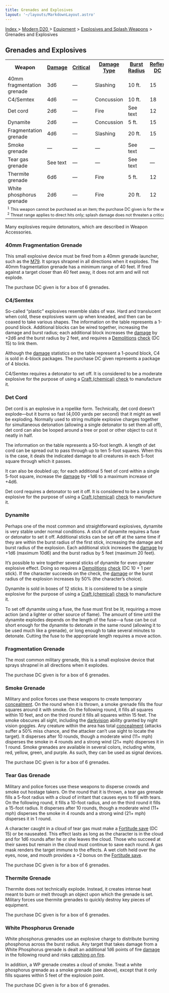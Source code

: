 ```yaml
---
title: Grenades and Explosives
layout: '~/layouts/MarkdownLayout.astro'
---
```


[ Index ](/) > [ Modern D20 ](/modern.d20.srd) > [Equipment](/modern.d20.srd/equipment) > [Explosives and Splash Weapons](/modern.d20.srd/equipment/weapons.explosives.splash.general) > Grenades and Explosives

## Grenades and Explosives


<table> <tr><th> Weapon</th><th> <a href="/modern.d20.srd/equipment/weapons.explosives.splash.general">Damage</a></th><th> <a href="/modern.d20.srd/equipment/weapons.explosives.splash.general">Critical</a></th><th> <a href="/modern.d20.srd/equipment/weapons.explosives.splash.general">Damage Type</a></th><th> <a href="/modern.d20.srd/equipment/weapons.explosives.splash.general">Burst Radius</a></th><th> <a href="/modern.d20.srd/equipment/weapons.explosives.splash.general">Reflex DC</a></th><th> <a href="/modern.d20.srd/equipment/weapons.explosives.splash.general">Range Increment</a></th><th> <a href="/modern.d20.srd/equipment/weapons.explosives.splash.general">Size</a></th><th> <a href="/modern.d20.srd/equipment/weapons.explosives.splash.general">Weight</a></th><th> <a href="/modern.d20.srd/equipment/weapons.explosives.splash.general">Purchase DC</a></th><th> <a href="/modern.d20.srd/equipment/weapons.explosives.splash.general">Restriction</a></th> </tr> <tr><td> 40mm fragmentation grenade</td><td> 3d6</td><td> —</td><td> Slashing</td><td> 10 ft.</td><td> 15</td><td> —</td><td> Tiny</td><td> 1 lb.</td><td> 16</td><td> Mil (+3) </td></tr> <tr><td> C4/Semtex</td><td> 4d6</td><td> —</td><td> Concussion</td><td> 10 ft.</td><td> 18</td><td> —</td><td> Small</td><td> 1 lb.</td><td> 12</td><td> Mil (+3) </td></tr> <tr><td> Det cord</td><td> 2d6</td><td> —</td><td> Fire</td><td> See text</td><td> 12</td><td> —</td><td> Med</td><td> 2 lb.</td><td> 8</td><td> Res (+2) </td></tr> <tr><td> Dynamite</td><td> 2d6</td><td> —</td><td> Concussion</td><td> 5 ft.</td><td> 15</td><td> 10 ft.</td><td> Tiny</td><td> 1 lb.</td><td> 12</td><td> Lic (+1) </td></tr> <tr><td> Fragmentation grenade</td><td> 4d6</td><td> —</td><td> Slashing</td><td> 20 ft.</td><td> 15</td><td> 10 ft.</td><td> Tiny</td><td> 1 lb.</td><td> 15</td><td> Mil (+3) </td></tr> <tr><td> Smoke grenade</td><td> —</td><td> —</td><td> —</td><td> See text</td><td> —</td><td> 10 ft.</td><td> Small</td><td> 2 lb.</td><td> 10</td><td> — </td></tr> <tr><td> Tear gas grenade</td><td> See text</td><td> —</td><td> —</td><td> See text</td><td> —</td><td> 10 ft.</td><td> Small</td><td> 2 lb.</td><td> 12</td><td> Res (+2) </td></tr> <tr><td> Thermite grenade</td><td> 6d6</td><td> —</td><td> Fire</td><td> 5 ft.</td><td> 12</td><td> 10 ft.</td><td> Small</td><td> 2 lb.</td><td> 17</td><td> Mil (+3) </td></tr> <tr><td> White phosphorus grenade</td><td> 2d6</td><td> —</td><td> Fire</td><td> 20 ft.</td><td> 12</td><td> 10 ft.</td><td> Small</td><td> 2 lb.</td><td> 15</td><td> Mil (+3) </td></tr> <tr><td colspan="11" style="font-size: .8em; text-align: left"> <sup>1</sup> This weapon cannot be purchased as an item; the purchase DC given is for the weapon’s components.<br/> <sup>2</sup> Threat range applies to direct hits only; splash damage does not threaten a critical hit. </td></tr></table>



Many explosives require detonators, which are described in Weapon Accessories.

### 40mm Fragmentation Grenade

This small explosive device must be fired from a 40mm grenade launcher, such
as the [M79](/modern.d20.srd/equipment/weapons.heavy). It sprays shrapnel in
all directions when it explodes. The 40mm fragmentation grenade has a minimum
range of 40 feet. If fired against a target closer than 40 feet away, it does
not arm and will not explode.

The purchase DC given is for a box of 6 grenades.

### C4/Semtex

So-called “plastic” explosives resemble slabs of wax. Hard and translucent
when cold, these explosives warm up when kneaded, and then can be coaxed to
take various shapes. The information on the table represents a 1-pound block.
Additional blocks can be wired together, increasing the damage and burst
radius; each additional block increases the
[damage](/modern.d20.srd/combat/damage) by +2d6 and the burst radius by 2
feet, and requires a [Demolitions](/modern.d20.srd/skills/demolitions)
[check](/modern.d20.srd/skills/skill.basics) (DC 15) to link them.

Although the [damage](/modern.d20.srd/combat/damage) statistics on the table
represent a 1-pound block, C4 is sold in 4-block packages. The purchase DC
given represents a package of 4 blocks.

C4/Semtex requires a detonator to set off. It is considered to be a moderate
explosive for the purpose of using a [Craft (chemical)](/modern.d20.srd/skills/craft.chemical)
[check](/modern.d20.srd/skills/skill.basics) to manufacture it.

### Det Cord

Det cord is an explosive in a ropelike form. Technically, det cord doesn’t
explode—but it burns so fast (4,000 yards per second) that it might as well be
exploding. Normally used to string multiple explosive charges together for
simultaneous detonation (allowing a single detonator to set them all off), det
cord can also be looped around a tree or post or other object to cut it neatly
in half.

The information on the table represents a 50-foot length. A length of det cord
can be spread out to pass through up to ten 5-foot squares. When this is the
case, it deals the indicated damage to all creatures in each 5-foot square
through which it passes.

It can also be doubled up; for each additional 5 feet of cord within a single
5-foot square, increase the [damage](/modern.d20.srd/combat/damage) by +1d6 to
a maximum increase of +4d6.

Det cord requires a detonator to set it off. It is considered to be a simple
explosive for the purpose of using a [Craft (chemical)](/modern.d20.srd/skills/craft.chemical)
[check](/modern.d20.srd/skills/skill.basics) to manufacture it.

### Dynamite

Perhaps one of the most common and straightforward explosives, dynamite is
very stable under normal conditions. A stick of dynamite requires a fuse or
detonator to set it off. Additional sticks can be set off at the same time if
they are within the burst radius of the first stick, increasing the damage and
burst radius of the explosion. Each additional stick increases the
[damage](/modern.d20.srd/combat/damage) by +1d6 (maximum 10d6) and the burst
radius by 5 feet (maximum 20 feet).

It’s possible to wire together several sticks of dynamite for even greater
explosive effect. Doing so requires a
[Demolitions](/modern.d20.srd/skills/demolitions)
[check](/modern.d20.srd/skills/skill.basics) (DC 10 + 1 per stick).
If the character succeeds on the check, the
[damage](/modern.d20.srd/combat/damage) or the burst radius of the explosion
increases by 50% (the character’s choice).

Dynamite is sold in boxes of 12 sticks. It is considered to be a simple
explosive for the purpose of using a [Craft (chemical)](/modern.d20.srd/skills/craft.chemical)
[check](/modern.d20.srd/skills/skill.basics) to manufacture it.

To set off dynamite using a fuse, the fuse must first be lit, requiring a move
action (and a lighter or other source of flame). The amount of time until the
dynamite explodes depends on the length of the fuse—a fuse can be cut short
enough for the dynamite to detonate in the same round (allowing it to be used
much like a grenade), or long enough to take several minutes to detonate.
Cutting the fuse to the appropriate length requires a move action.

### Fragmentation Grenade

The most common military grenade, this is a small explosive device that sprays
shrapnel in all directions when it explodes.

The purchase DC given is for a box of 6 grenades.

### Smoke Grenade

Military and police forces use these weapons to create temporary
[concealment](/modern.d20.srd/combat/concealment). On the round when it is
thrown, a smoke grenade fills the four squares around it with smoke. On the
following round, it fills all squares within 10 feet, and on the third round
it fills all squares within 15 feet. The smoke obscures all sight, including
the [darkvision](/modern.d20.srd/special.abilities/darkvision) ability granted
by night vision goggles. Any creature within the area has total
[concealment](/modern.d20.srd/combat/concealment) (attacks suffer a 50% miss
chance, and the attacker can’t use sight to locate the target). It disperses
after 10 rounds, though a moderate wind (11+ mph) disperses the smoke in 4
rounds and a strong wind (21+ mph) disperses it in 1 round. Smoke grenades are
available in several colors, including white, red, yellow, green, and purple.
As such, they can be used as signal devices.

The purchase DC given is for a box of 6 grenades.

### Tear Gas Grenade

Military and police forces use these weapons to disperse crowds and smoke out
hostage takers. On the round that it is thrown, a tear gas grenade fills a
5-foot radius with a cloud of irritant that causes eyes to fill with tears. On
the following round, it fills a 10-foot radius, and on the third round it
fills a 15-foot radius. It disperses after 10 rounds, though a moderate wind
(11+ mph) disperses the smoke in 4 rounds and a strong wind (21+ mph)
disperses it in 1 round.

A character caught in a cloud of tear gas must make a [Fortitude save](/modern.d20.srd/basics/saving.throws) (DC 15) or be nauseated. This
effect lasts as long as the character is in the cloud and for 1d6 rounds after
he or she leaves the cloud. Those who succeed at their saves but remain in the
cloud must continue to save each round. A gas mask renders the target immune
to the effects. A wet cloth held over the eyes, nose, and mouth provides a +2
bonus on the [Fortitude save](/modern.d20.srd/basics/saving.throws).

The purchase DC given is for a box of 6 grenades.

### Thermite Grenade

Thermite does not technically explode. Instead, it creates intense heat meant
to burn or melt through an object upon which the grenade is set. Military
forces use thermite grenades to quickly destroy key pieces of equipment.

The purchase DC given is for a box of 6 grenades.

### White Phosphorus Grenade

White phosphorus grenades use an explosive charge to distribute burning
phosphorus across the burst radius. Any target that takes damage from a White
Phosphorus grenade is dealt an additional 1d6 points of fire
[damage](/modern.d20.srd/combat/damage) in the following round and risks
[catching on fire](/modern.d20.srd/environment.hazards/catching.on.fire).

In addition, a WP grenade creates a cloud of smoke. Treat a white phosphorus
grenade as a smoke grenade (see above), except that it only fills squares
within 5 feet of the explosion point.

The purchase DC given is for a box of 6 grenades.

